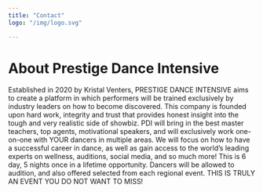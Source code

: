 ```yaml
---
title: "Contact"
logo: "/img/logo.svg"

---
```

# About Prestige Dance Intensive
Established in 2020 by Kristal Venters, PRESTIGE DANCE INTENSIVE aims to create a platform in which performers will be trained exclusively by industry leaders on how to become discovered.  This company is founded upon hard work, integrity and trust that provides honest insight into the tough and very realistic side of showbiz. PDI will bring in the best master teachers, top agents, motivational speakers, and will exclusively work one-on-one with YOUR dancers in multiple areas. We will focus on how to have a successful career in dance, as well as gain access to the world’s leading experts on wellness, auditions, social media, and so much more! This is 6 day, 5 nights once in a lifetime opportunity. Dancers will be allowed to audition, and also offered selected from each regional event. THIS IS TRULY AN EVENT YOU DO NOT WANT TO MISS!